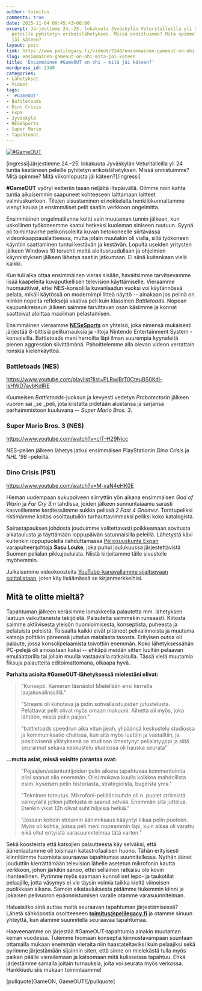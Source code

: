 ```yaml
---
author: toimitus
comments: true
date: 2015-11-04 09:45:43+00:00
excerpt: Järjestimme 24.–25. lokakuuta Jyväskylän Veturitalleilla yli 24 tuntia kestäneen
  peleille pyhitetyn erikoislähetyksen. Missä onnistuimme? Mitä opimme? Mitä viikonlopusta
  jäi käteen?
layout: post
link: https://www.pelilegacy.fi/videot/2348/ensimmainen-gameout-on-ohi-mita-jai-kateen
slug: ensimmainen-gameout-on-ohi-mita-jai-kateen
title: 'Ensimmäinen #GameOUT on ohi – mitä jäi käteen?'
wordpress_id: 2348
categories:
- Lähetykset
- Videot
tags:
- '#GameOUT'
- Battletoads
- Dino Crisis
- Expa
- Jyväskylä
- NESeSports
- Super Mario
- Tapahtumat
---
```


[![#GameOUT](http://www.pelilegacy.fi/wp-content/uploads/2015/11/gameout_article.jpg)](http://www.pelilegacy.fi/wp-content/uploads/2015/11/gameout_article.jpg)

[ingressi]Järjestimme 24.–25. lokakuuta Jyväskylän Veturitalleilla yli 24 tuntia kestäneen peleille pyhitetyn erikoislähetyksen. Missä onnistuimme? Mitä opimme? Mitä viikonlopusta jäi käteen?[/ingressi]

**#GameOUT** vyöryi eetteriin tasan neljältä iltapäivällä. Olimme noin kahta tuntia aikaisemmin saapuneet kohteeseen laittamaan laitteet valmiuskuntoon. Tilojen sisustaminen ei nokkelalta henkilökunnaltamme vienyt kauaa ja ensimmäiset pelit saatiin verkkoon ongelmitta.

Ensimmäinen ongelmatilanne koitti vain muutaman tunnin jälkeen, kun uskollinen työkoneemme kaatui hetkeksi kuoleman siniseen ruutuun. Syynä oli toimintavirhe pelikonsoleilta kuvan tietokoneelle siirtävässä videonkaappauslaitteessa, mutta jotain muutakin oli vialla, sillä työkoneen käyntiin saattaminen tuntui kestävän ja kestävän. Lopulta useiden yritysten jälkeen Windows 10 tervehti meitä aloitusruudullaan ja ohjelmien käynnistyksen jälkeen lähetys saatiin jatkumaan. Ei siinä kuitenkaan vielä kaikki.

Kun tuli aika ottaa ensimmäinen vieras sisään, havaitsimme tarvitsevamme lisää kaapeleita kuvaputkellisen television käyttämiselle. Vieraamme huomauttivat, ettei NES-konsolilla kuvanlaadun vuoksi voi käytännössä pelata, mikäli käytössä on modernimpi litteä näyttö -- ainakaan jos pelinä on niinkin nopeita refleksejä vaativa peli kuin klassinen _Battletoads_. Nopean kaupunkireissun jälkeen saimme tarvittavan osan käsiimme ja konnat saattoivat aloittaa maailman pelastamisen.

Ensimmäinen vieraamme **[NESeSports](https://www.facebook.com/NESeSports-1500839223515719/)** on yhteisö, joka nimensä mukaisesti järjestää 8-bittisiä peliturnauksia ja -iltoja Nintendo Entertainment System -konsoleilla. Battletoads meni herroilta läpi ilman suurempia kyyneleitä pienen aggression siivittämänä. Pahoittelemme alla olevan videon verrattain ronskia kielenkäyttöä.



### Battletoads (NES)



https://www.youtube.com/playlist?list=PLRwjBrT0CteuBS0Kdl-lsHWD7avbKdIRE



Kuumeisen _Battletoads_-juoksun ja kevyesti vedetyn _Probotectorin_ jälkeen vuoron sai _se _peli, jota kiistatta pidetään alustansa ja sarjansa parhaimmistoon kuuluvana -- _Super Mario Bros. 3_.



### Super Mario Bros. 3 (NES)



https://www.youtube.com/watch?v=cIT-H29Nicc



NES-pelien jälkeen lähetys jatkui ensimmäisen PlayStationin _Dino Crisis_ ja _NHL '98_ -peleillä.



### Dino Crisis (PS1)



https://www.youtube.com/watch?v=M-xaN4eHK0E



Hieman uudempaan sukupolveen siirryttiin yön aikana ensimmäisen _God of Warin_ ja _Far Cry 3:n_ tahdissa, joiden jälkeen sunnuntaiaamu sarasti kasvoillemme kerätessämme sukkia pelissä _2 Fast 4 Gnomez_. Tonttupeliksi ristimämme koitos osoittautuikin turhauttavimmaksi peliksi koko katalogista.

Sairastapauksen johdosta jouduimme valitettavasti poikkeamaan sovitusta aikataulusta ja täyttämään loppupäivän satunnaisilla peleillä. Lähetystä kävi kuitenkin loppupuolella ilahduttamassa [Peliosuuskunta Expan](http://www.expa.fi) varapuheenjohtaja **Sasu Louke**, joka puhui joulukuussa järjestettävistä Suomen pelialan pikkujouluista. Niistä kirjoitamme tälle sivustolle myöhemmin.

Julkaisemme videokoosteita [YouTube-kanavallamme sijaitsevaan soittolistaan](https://www.youtube.com/playlist?list=PLRwjBrT0CteuBS0Kdl-lsHWD7avbKdIRE), joten käy lisäämässä se kirjanmerkkeihisi.



## Mitä te olitte mieltä?



Tapahtuman jälkeen keräsimme lomakkeella palautetta mm. lähetyksen laatuun vaikuttaneista tekijöistä. Palautetta saimmekin runsaasti. Kiitosta saimme aktiivisesta yleisön huomioimisesta, konseptista, puheesta ja pelatuista peleistä. Toisaalta kaikki eivät pitäneet pelivalinnoista ja muutama katsoja polttikin päreensä juttelun matalasta tasosta. Erityisen outoa oli palaute, jossa konsolipelaamista toivottiin enemmän. Koko lähetyksessähän PC-pelejä oli ainoastaan kaksi -- ehkäpä meidän sitten luultiin pelaavan emulaattorilla tai jollain muulla vastaavalla ratkaisulla. Tässä vielä muutamia fiksuja palautteita editoimattomana, olkaapa hyvä.

**Parhaita asioita #GameOUT-lähetyksessä mielestäni olivat:**



<blockquote>"Konsepti. Kameran läsnäolo! Mielellään ensi kerralla laajakuvalinssillä."

"Streami oli kiinotava ja pidin sohvallaistujoiden jutustelusta. Pelattavat pelit olivat myös omaan makuuni. Aihetta oli myös, joka lähtöön, mistä pidin paljon."

"battletoads speedrun aika vitun jjeah, ylipäänsä keskustelu studiossa ja kommunikaatio chatissa, kun sitä myös luettiin ja vastailtiin, ja positiivisenä yllätyksenä se studioon ilmestynyt pelialatyyppi ja siitä seurannut sekava keskustelu studiossa oli hauska seurata"</blockquote>



**…mutta asiat, missä voisitte parantaa ovat:**



<blockquote>"Pejaajien/asiantuntijoiden pelin aikana tapahtuvaa kommentointia olisi saanut olla enemmän. Olisi mukava kuulla kaikkea mahdollista esim. kyseisen pelin historiasta, strategioista, bugeista yms."

"Tekninen toteutus. Mikrofoni-peliäänisuhde oli n. puolet striimistä vänkyrällä jolloin juttelusta ei saanut selvää. Enemmän sitä juttelua. Etenkin vikat 12h olivat suht hiljaisia hetkiä."

"Jossain kohdin streamin äänimiksaus kääyntyi liikaa pelin puoleen. Myös oli kohtia, joissa peli meni nopeammin läpi, kuin aikaa oli varattu eikä ollut erityistä varasuunnitelmaa tätä varten."</blockquote>



Sekä koosteista että katsojien palautteesta käy selväksi, että äänenlaatumme oli toisinaan katastrofaalisen huono. Tähän erityisesti kiinnitämme huomiota seuraavaa tapahtumaa suunnitellessa. Nythän äänet jouduttiin kierrättämään television lähelle asetetun mikrofonin kautta verkkoon, johon järkikin sanoo, ettei sellainen ratkaisu ole kovin ihanteellinen. Pyrimme myös saamaan kunnolliset lepo- ja taukotilat pelaajille, jotta väsymys ei vie täysin voimia taikka kieltä viimeisen puolikkaan aikana. Samoin aikatauluksesta pidämme tiukemmin kiinni ja jokaisen pelivuoron epäonnistumisen varalle otamme varasuunnitelman.

Haluaisitko sinä auttaa meitä seuraavan tapahtuman järjestämisessä? Lähetä sähköpostia osoitteeseen **toimitus@pelilegacy.fi** ja otamme sinuun yhteyttä, kun alamme suunnitella seuraavaa tapahtumaa.

Haaveenamme on järjestää #GameOUT-tapahtumia ainakin muutaman kerran vuodessa. Tulemme hiomaan konseptia kiinnostavampaan suuntaan ottamalla mukaan enemmän vieraita niin haastateltaviksi kuin pelaajiksi sekä pyrimme järjestämään sijainnin siten, että sinne on mielekästä tulla myös paikan päälle vierailemaan ja katsomaan mitä kulisseissa tapahtuu. Ehkä järjestämme samalla joitain turnauksia, joita voi seurata myös verkossa. Hankkiudu siis mukaan toimintaamme!

[pullquote]GameON, GameOUT![/pullquote]
